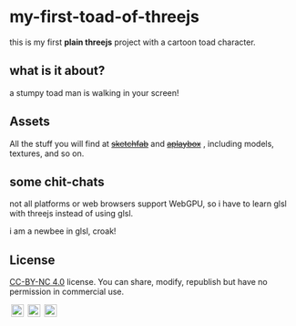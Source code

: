 # my-first-toad-of-threejs

this is my first **plain threejs** project with a cartoon toad character.

## what is it about?

a stumpy toad man is walking in your screen!

## Assets

All the stuff you will find at ~~[sketchfab]((https://sketchfab.com/Gulfieen))~~ and ~~[aplaybox](https://www.aplaybox.com/u/317911207)~~ , including models, textures, and so on.

## some chit-chats

not all platforms or web browsers support WebGPU, so i have to learn glsl with threejs instead of using glsl.

i am a newbee in glsl, croak!

## License

[CC-BY-NC 4.0](https://creativecommons.org/licenses/by-nc/4.0/) license. You can share, modify, republish but have no permission in commercial use.

<div>
<img style="height:22px!important;margin-left:3px;vertical-align:text-bottom;" src="https://mirrors.creativecommons.org/presskit/icons/cc.svg?ref=chooser-v1" alt=""/>
<img style="height:22px!important;margin-left:3px;vertical-align:text-bottom;" src="https://mirrors.creativecommons.org/presskit/icons/by.svg?ref=chooser-v1" alt=""/>
<img style="height:22px!important;margin-left:3px;vertical-align:text-bottom;" src="https://mirrors.creativecommons.org/presskit/icons/nc.svg?ref=chooser-v1" alt=""/>
</div>